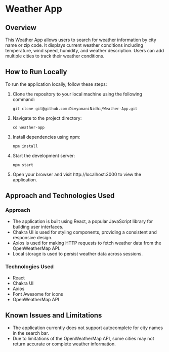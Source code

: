 # Weather App

## Overview
This Weather App allows users to search for weather information by city name or zip code. It displays current weather conditions including temperature, wind speed, humidity, and weather description. Users can add multiple cities to track their weather conditions.

## How to Run Locally
To run the application locally, follow these steps:
1. Clone the repository to your local machine using the following command:
   ```
   git clone git@github.com:DivyamaniNidhi/Weather-App.git
   ```
2. Navigate to the project directory:
   ```
   cd weather-app
   ```
3. Install dependencies using npm:
   ```
   npm install
   ```
4. Start the development server:
   ```
   npm start
   ```
5.  Open your browser and visit http://localhost:3000 to view the application.

## Approach and Technologies Used
### Approach
- The application is built using React, a popular JavaScript library for building user interfaces.
- Chakra UI is used for styling components, providing a consistent and responsive design.
- Axios is used for making HTTP requests to fetch weather data from the OpenWeatherMap API.
- Local storage is used to persist weather data across sessions.

### Technologies Used
- React
- Chakra UI
- Axios
- Font Awesome for icons
- OpenWeatherMap API

## Known Issues and Limitations
- The application currently does not support autocomplete for city names in the search bar.
- Due to limitations of the OpenWeatherMap API, some cities may not return accurate or complete weather information.

